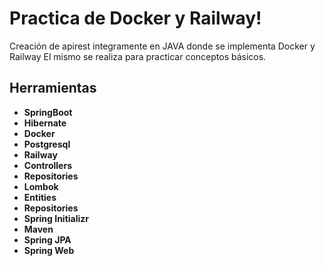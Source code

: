 # Practica de Docker y Railway!

Creación de apirest integramente  en JAVA donde se implementa Docker y Railway
El mismo se realiza para practicar conceptos básicos.

## Herramientas

 - **SpringBoot**
 - **Hibernate**
 - **Docker**
 - **Postgresql**
 - **Railway**
 - **Controllers**
 - **Repositories**
 - **Lombok**
 - **Entities**
 - **Repositories**
 - **Spring Initializr**
 - **Maven**
 - **Spring JPA**
 - **Spring Web**
